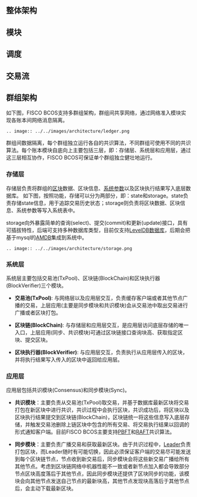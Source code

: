## 整体架构


## 模块

## 调度

## 交易流

## 群组架构

如下图，FISCO BCOS支持多群组架构，群组间共享网络，通过网络准入模块实现各账本间网络消息隔离。

```eval_rst
.. image:: ../../images/architecture/ledger.png
```

群组间数据隔离，每个群组独立运行各自的共识算法，不同群组可使用不同的共识算法。每个账本模块自底向上主要包括三层，即：存储层、系统层和应用层，通过这三层相互协作，FISCO BCOS可保证单个群组独立健壮地运行。

### 存储层

存储层负责将群组的[区块](TODO)数据、区块信息、[系统参数](TODO)以及区块执行结果写入底层数据库。
如下图，按照功能，存储可以分为两部分，即：state和storage。state负责存储state信息，用于追踪交易历史状态；storage则负责将区块数据、区块信息、系统参数等写入系统表中。

storage向外暴露简单的查询(select)、提交(commit)和更新(update)接口，具有可插拔特性，后端可支持多种数据库类型，目前仅支持[LevelDB数据库](TODO)，后期会把基于mysql的[AMDB](TODO)集成到系统中。

```eval_rst
.. image:: ../../images/architecture/storage.png
```

### 系统层

系统层主要包括交易池(TxPool)、区块链(BlockChain)和区块执行器(BlockVerifier)三个模块。

- **交易池(TxPool)**: 与网络层以及应用层交互，负责缓存客户端或者其他节点广播的交易，上层应用(主要是同步模块和共识模块)会从交易池中取出交易进行广播或者区块打包。

- **区块链(BlockChain)**: 与存储层和应用层交互，是应用层访问底层存储的唯一入口，上层应用(同步、共识模块)可通过区块链接口查询块高、获取指定区块、提交区块。

- **区块执行器(BlockVerifier)**: 与应用层交互，负责执行从应用层传入的区块，并将执行结果写入传入的区块中返回给应用层。


### 应用层

应用层包括共识模块(Consensus)和同步模块(Sync)。

- **共识模块**：主要负责从交易池(TxPool)取交易，并基于数据库最新区块将交易打包在新区块中进行共识，共识过程中会执行区块，共识成功后，将区块以及区块执行结果提交到区块链(BlockChain)，区块链统一将这些信息写入底层存储，并触发交易池删除上链区块中包含的所有交易、将交易执行结果以回调的形式通知客户端。目前FISCO BCOS主要支持[PBFT](TODO)和[RAFT](TODO)共识算法。

- **同步模块**：主要负责广播交易和获取最新区块。由于共识过程中，[Leader](TODO)负责打包区块，而Leader随时有可能切换，因此必须保证客户端的交易尽可能发送到每个区块链节点，节点收到新交易后，同步模块会将这些新交易广播给所有其他节点。考虑到区块链网络中机器性能不一致或者新节点加入都会导致部分节点区块高度落后于其他节点，因此同步模块还提供了区块同步的功能，该模块会向其他节点发送自己节点的最新块高，其他节点发现块高落后于其他节点后，会主动下载最新区块。



